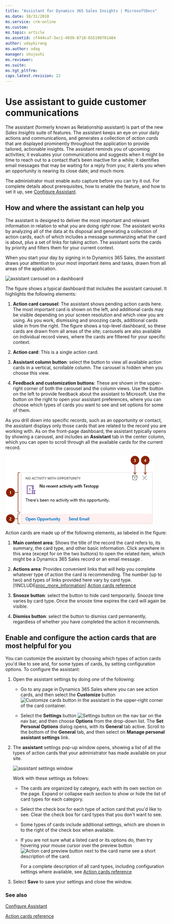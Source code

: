 ```yaml
---
title: "Assistant for Dynamics 365 Sales Insights | MicrosoftDocs"
ms.date: 10/31/2018
ms.service: crm-online
ms.custom: 
ms.topic: article
ms.assetid: cf444ca7-3ec1-4939-8710-655190701484
author: udaykirang
ms.author: udag
manager: shujoshi
ms.reviewer: 
ms.suite: 
ms.tgt_pltfrm: 
caps.latest.revision: 22
---
```


# Use assistant to guide customer communications

The assistant (formerly known as Relationship assistant) is part of the new *Sales Insights* suite of features. The assistant keeps an eye on your daily actions and communications, and generates a collection of *action cards* that are displayed prominently throughout the application to provide tailored, actionable insights. The assistant reminds you of upcoming activities; it evaluates your communications and suggests when it might be time to reach out to a contact that’s been inactive for a while; it identifies email messages that may be waiting for a reply from you; it alerts you when an opportunity is nearing its close date; and much more.  

The administrator must enable auto capture before you can try it out. For complete details about prerequisites, how to enable the feature, and how to set it up, see [Configure Assistant](configure-assistant.md).

## How and where the assistant can help you  

 The assistant is designed to deliver the most important and relevant information in relation to what you are doing *right now*. The assistant works by analyzing all of the data at its disposal and generating a collection of action cards, each of which includes a message summarizing what the card is about, plus a set of links for taking action. The assistant sorts the cards by priority and filters them for your current context.  

 When you start your day by signing in to Dynamics 365 Sales, the assistant draws your attention to your most important items and tasks, drawn from all areas of the application.  
  
 ![assistant carousel on a dashboard](media/relationship-assistant-carousel-on-dashboard.png "assistant carousel on a dashboard")  
  
 The figure shows a typical dashboard that includes the assistant carousel. It highlights the following elements:  
  
1. **Action card carousel**: The assistant shows pending action cards here. The most important card is shown on the left, and additional cards may be visible depending on your screen resolution and which view you are using. As you work, dismissing and snoozing cards, additional cards slide in from the right. The figure shows a top-level dashboard, so these cards are drawn from all areas of the site; carousels are also available on individual record views, where the cards are filtered for your specific context.  
  
2. **Action card**: This is a single action card.  
  
3. **Assistant column button**:  select the button to view all available action cards in a vertical, scrollable column. The carousel is hidden when you choose this view.    
4. **Feedback and customization buttons**: These are shown in the upper-right corner of both the carousel and the column views. Use the button on the left to provide feedback about the assistant to Microsoft. Use the button on the right to open your assistant preferences, where you can choose which types of cards you want to see and set options for some of them.  
  
As you drill down into specific records, such as an opportunity or contact, the assistant displays only those cards that are related to the record you are working with. As on the front-page dashboard, the assistant typically opens by showing a carousel, and includes an **Assistant** tab in the center column, which you can open to scroll through all the available cards for the current record.  
  
![Action card example](media/action-card-example-v1.png "Action card example")  
  
Action cards are made up of the following elements, as labeled in the figure:  
  
1. **Main content area**: Shows the title of the record the card refers to, its summary, the card type, and other basic information. Click anywhere in this area (except for on the two buttons) to open the related item, which might be a Dynamics 365 Sales record or an email message .  
  
2. **Actions area**: Provides convenient links that will help you complete whatever type of action the card is recommending. The number (up to two) and types of links provided here vary by card type. [!INCLUDE[proc_more_information](../includes/proc-more-information.md)] [Action cards reference](action-cards-reference.md)  
  
3. **Snooze button**: select the button to hide card temporarily. Snooze time varies by card type. Once the snooze time expires the card will again be visible.  
  
4. **Dismiss button**:  select the button to dismiss card permanently, regardless of whether you have completed the action it recommends.  
  
<a name="Configure"></a>   

## Enable and configure the action cards that are most helpful for you  

 You can customize the assistant by choosing which types of action cards you'd like to see and, for some types of cards, by setting configuration options. To configure the assistant:  
  
1. Open the assistant settings by doing *one* of the following:  
  
   - Go to any page in Dynamics 365 Sales where you can see action cards, and then select the **Customize** button ![Customize cards button in the assistant](media/customize-cards-shown-relationship-assistant.png "Customize cards button in the assistant") in the upper-right corner of the card container.  
  
   - Select the **Settings** button ![Settings button on the nav bar](media/settings--button-the-nav-bar.png "Settings button on the nav bar") on the nav bar, and then choose **Options** from the drop-down list. The **Set Personal Options** dialog opens, with its **General** tab active. Scroll to the bottom of the **General** tab, and then select on **Manage personal assistant settings** link.  
  
2. The **assistant** settings pop-up window opens, showing a list of all the types of action cards that your administrator has made available on your site.  
  
   ![assistant settings window](media/relationship-assistant-settings-window.png "assistant settings window")  
  
    Work with these settings as follows:  
  
   - The cards are organized by category, each with its own section on the page. Expand or collapse each section to show or hide the list of card types for each category.  
  
   - Select the check box for each type of action card that you'd like to see. Clear the check box for card types that you don't want to see.  
  
   - Some types of cards include additional settings, which are shown in to the right of the check box when available.  
  
   - If you are not sure what a listed card or its options do, then try hovering your mouse cursor over the preview button ![Action card preview button](media/action-card-preview-icon.png "Action card preview button") next to the card name see a short description of the card.  
  
     For a complete description of all card types, including configuration settings where available, see [Action cards reference](action-cards-reference.md)  
  
3. Select **Save** to save your settings and close the window.  
  
### See also  

[Configure Assistant](configure-assistant.md)

[Action cards reference](action-cards-reference-v1.md)